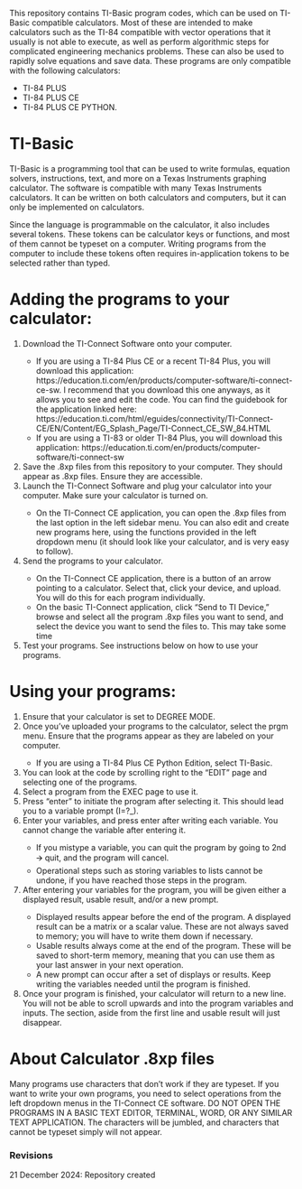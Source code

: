 This repository contains TI-Basic program codes, which can be used on TI-Basic compatible calculators. Most of these are intended to make calculators such as the TI-84 compatible with vector operations that it usually is not able to execute, as well as perform algorithmic steps for complicated engineering mechanics problems. These can also be used to rapidly solve equations and save data. These programs are only compatible with the following calculators: 
<ul>
  <li>TI-84 PLUS</li>
  <li>TI-84 PLUS CE</li>
  <li>TI-84 PLUS CE PYTHON.</li>
</ul>

# TI-Basic
<p>TI-Basic is a programming tool that can be used to write formulas, equation solvers, instructions, text, and more on a Texas Instruments graphing calculator. The software is compatible with many Texas Instruments calculators. It can be written on both calculators and computers, but it can only be implemented on calculators.</p>
<p>Since the language is programmable on the calculator, it also includes several tokens. These tokens can be calculator keys or functions, and most of them cannot be typeset on a computer. Writing programs from the computer to include these tokens often requires in-application tokens to be selected rather than typed. </p>
  
# Adding the programs to your calculator:
<ol>
  <li>Download the TI-Connect Software onto your computer.</li>
    <ul>
      <li>If you are using a TI-84 Plus CE or a recent TI-84 Plus, you will download this application: <link> https://education.ti.com/en/products/computer-software/ti-connect-ce-sw. I recommend that you download this one anyways, as it allows you to see and edit the code. You can find the guidebook for the application linked here: <link> https://education.ti.com/html/eguides/connectivity/TI-Connect-CE/EN/Content/EG_Splash_Page/TI-Connect_CE_SW_84.HTML</li>
      <li>If you are using a TI-83 or older TI-84 Plus, you will download this application: <link> https://education.ti.com/en/products/computer-software/ti-connect-sw </li>
    </ul>
  <li>Save the .8xp files from this repository to your computer. They should appear as .8xp files. Ensure they are accessible.</li>
  <li>Launch the TI-Connect Software and plug your calculator into your computer. Make sure your calculator is turned on.</li>
    <ul><li>On the TI-Connect CE application, you can open the .8xp files from the last option in the left sidebar menu. You can also edit and create new programs here, using the functions provided in the left dropdown menu (it should look like your calculator, and is very easy to follow).</li></ul>
  <li>Send the programs to your calculator.</li>
    <uL>
      <li>On the TI-Connect CE application, there is a button of an arrow pointing to a calculator. Select that, click your device, and upload. You will do this for each program individually. </li>
      <li>On the basic TI-Connect application, click “Send to TI Device,” browse and select all the program .8xp files you want to send, and select the device you want to send the files to. This may take some time</li>
    </uL>
  <li>Test your programs. See instructions below on how to use your programs.</li>
</ol>

# Using your programs:
<ol>
  <li>Ensure that your calculator is set to DEGREE MODE.</li>
  <li>Once you’ve uploaded your programs to the calculator, select the prgm menu. Ensure that the programs appear as they are labeled on your computer.</li>
    <ul><li>If you are using a TI-84 Plus CE Python Edition, select TI-Basic.</li></ul>
  <li>You can look at the code by scrolling right to the “EDIT” page and selecting one of the programs.</li>
  <li>Select a program from the EXEC page to use it.</li>
  <li>Press “enter” to initiate the program after selecting it. This should lead you to a variable prompt (I=?_).</li>
  <li>Enter your variables, and press enter after writing each variable. You cannot change the variable after entering it.</li>
  <ul>
    <li>If you mistype a variable, you can quit the program by going to 2nd 🡪 quit, and the program will cancel.</li>
    <li>Operational steps such as storing variables to lists cannot be undone, if you have reached those steps in the program.</li>
  </ul>
  <li>After entering your variables for the program, you will be given either a displayed result, usable result, and/or a new prompt.</li>
  <ul>
    <li>Displayed results appear before the end of the program. A displayed result can be a matrix or a scalar value. These are not always saved to memory; you will have to write them down if necessary.</li>
    <li>Usable results always come at the end of the program. These will be saved to short-term memory, meaning that you can use them as your last answer in your next operation.</li>
    <li>A new prompt can occur after a set of displays or results. Keep writing the variables needed until the program is finished.</li>
  </ul>
  <li>Once your program is finished, your calculator will return to a new line. You will not be able to scroll upwards and into the program variables and inputs. The section, aside from the first line and usable result will just disappear. </li>
</ol>

# About Calculator .8xp files
Many programs use characters that don’t work if they are typeset. If you want to write your own programs, you need to select operations from the left dropdown menus in the TI-Connect CE software. DO NOT OPEN THE PROGRAMS IN A BASIC TEXT EDITOR, TERMINAL, WORD, OR ANY SIMILAR TEXT APPLICATION. The characters will be jumbled, and characters that cannot be typeset simply will not appear.
### Revisions
<p>21 December 2024: Repository created</p>
